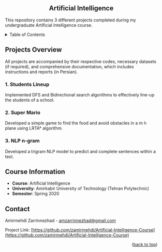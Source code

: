<!-- PROJECT INFO -->
<br/>
<div align="center">
  <h2 align="center">Artificial Intelligence</h2>
  
  <p align="left">
    This repository contains 3 different projects completed during my undergraduate Artificial Intelligence course.
    <br/>
  </p>
  
</div>


<!-- TABLE OF CONTENTS -->
<details>
  <summary>Table of Contents</summary>
  <ol>
    <li><a href="#projects-overview">Projects Overview</a>
      <ul>
        <li><a href="#-1-students-lineup-">1. Students Lineup</a></li>
        <li><a href="#-2-super-mario-">2. Super Mario</a></li>
        <li><a href="#-3-nlp-n-gram-">3. NLP n-gram</a></li>
      </ul>
    </li>
    <li><a href="#course-information">Course Information</a></li>
    <li><a href="#contact">Contact</a></li>
  </ol>
</details>



<!-- ABOUT THE PROJECT -->

## Projects Overview
All projects are accompanied by their respective codes, necessary datasets (if required), and comprehensive documentation, which includes instructions and reports (in Persian).

<h3> 1. Students Lineup </h3>

Implemented DFS and Bidirectional search algorithms to effectively line-up the students of a school.

<h3> 2. Super Mario </h3>
Developed a simple game to find the food and avoid obstacles in a m ́n plane using LRTA* algorithm.

<h3> 3. NLP n-gram </h3>
Developed a trigram NLP model to predict and complete sentences within a text.


## Course Information
- **Course**: Artificial Intelligence 
- **University**: Amirkabir University of Technology (Tehran Polytechnic)
- **Semester**: Spring 2020




<!-- CONTACT -->

## Contact

Amirmehdi Zarrinnezhad - amzarrinnezhad@gmail.com

Project Link: [https://github.com/zamirmehdi/Artificial-Intelligence-Course](https://github.com/zamirmehdi/Artificial-Intelligence-Course)
<p align="right">(<a href="#top">back to top</a>)</p>
